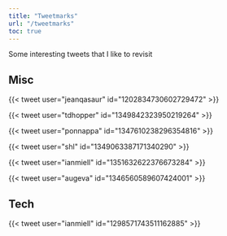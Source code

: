 ```yaml
---
title: "Tweetmarks"
url: "/tweetmarks"
toc: true
---
```


Some interesting tweets that I like to revisit

## Misc

{{< tweet user="jeanqasaur" id="1202834730602729472" >}}

{{< tweet user="tdhopper" id="1349842323950219264" >}}

{{< tweet user="ponnappa" id="1347610238296354816" >}}

{{< tweet user="shl" id="1349063387171340290" >}}

{{< tweet user="ianmiell" id="1351632622376673284" >}}

{{< tweet user="augeva" id="1346560589607424001" >}}

## Tech

{{< tweet user="ianmiell" id="1298571743511162885" >}}
